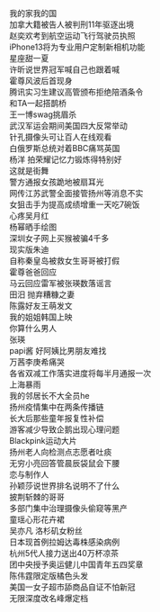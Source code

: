 我的家我的国  
加拿大籍被告人被判刑11年驱逐出境  
赵奕欢考到航空运动飞行驾驶员执照  
iPhone13将为专业用户定制新相机功能  
星座甜一夏  
许昕说世界冠军喊自己也跟着喊  
霍尊风波后首现身  
腾讯实习生建议高管颁布拒绝陪酒条令  
和TA一起搭鹊桥  
王一博swag挑眉杀  
武汉军运会期间美国四大反常举动  
针孔摄像头可让百人在线观看  
白俄罗斯总统对着BBC痛骂英国  
杨洋 拍荣耀记忆力锻炼得特别好  
这就是街舞  
警方通报女孩跪地被扇耳光  
网传江苏武警全面接管扬州等消息不实  
女狙击手为提高成绩增重一天吃7碗饭  
心疼吴月红  
杨幂晒手绘图  
深圳女子网上买猴被骗4千多  
现实版朱迪  
自称秦皇岛被救女生哥哥被打假  
霍尊爸爸回应  
马云回应雷军被张瑛数落谣言  
田汨 抛弃糟糠之妻  
陈露好友王萌发文  
我的姐姐韩国上映  
你算什么男人  
张瑛  
papi酱 好阿姨比男朋友难找  
万茜李庚希痛哭  
各省双减工作落实进度将每半月通报一次  
上海暴雨  
我的邻居长不大全员he  
扬州疫情集中在两条传播链  
长大后那些童年报复性补偿  
游客减少导致企鹅出现心理问题  
Blackpink运动大片  
扬州老人向检测点志愿者吐痰  
无穷小亮回答管晨辰袋鼠会下腰  
恋与制作人  
孙颖莎说世界排名说明不了什么  
披荆斩棘的哥哥  
多部门集中治理摄像头偷窥等黑产  
童瑶心形花卉裙  
吴亦凡 洛杉矶女粉丝  
日本现首例拉姆达毒株感染病例  
杭州5代人接力送出40万杯凉茶  
团中央授予奥运健儿中国青年五四奖章  
陈伟霆限定版橘色头发  
美国一女子超市舔商品自证不怕新冠  
无限深度改名峰爆定档  
